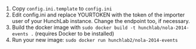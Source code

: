 1. Copy `config.ini.template` to `config.ini`
2. Edit config.ini and replace YOURTOKEN with the token of the importer user of your HunchLab instance. Change the endpoint too, if necessary.
3. Build the docker image with `sudo docker build -t hunchlab/nola-2014-events .` (requires Docker to be installed)
4. Run your new image: `sudo docker run hunchlab2/nola-2014-events`
